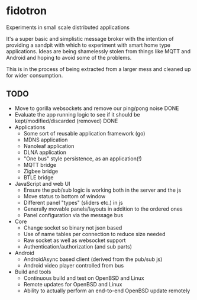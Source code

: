 # fidotron
Experiments in small scale distributed applications

It's a super basic and simplistic message broker with the intention of providing a sandpit 
with which to experiment with smart home type applications. Ideas are being shamelessly 
stolen from things like MQTT and Android and hoping to avoid some of the problems.

This is in the process of being extracted from a larger mess and cleaned up for wider
consumption.

## TODO
* Move to gorilla websockets and remove our ping/pong noise DONE
* Evaluate the app running logic to see if it should be kept/modified/discarded (removed) DONE
* Applications
    * Some sort of reusable application framework (go)
    * MDNS application
    * Nanoleaf application
    * DLNA application
    * "One bus" style persistence, as an application(!)
    * MQTT bridge
    * Zigbee bridge
    * BTLE bridge
* JavaScript and web UI
    * Ensure the pub/sub logic is working both in the server and the js
    * Move status to bottom of window
    * Different panel "types" (sliders etc.) in js
    * Generally movable panels/layouts in addition to the ordered ones
    * Panel configuration via the message bus
* Core
    * Change socket so binary not json based
    * Use of name tables per connection to reduce size needed
    * Raw socket as well as websocket support
    * Authentication/authorization (and sub parts)
* Android
    * AndroidAsync based client (derived from the pub/sub js)
    * Android video player controlled from bus
* Build and tools
    * Continuous build and test on OpenBSD and Linux
    * Remote updates for OpenBSD and Linux
    * Ability to actually perform an end-to-end OpenBSD update remotely